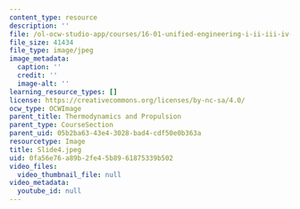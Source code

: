 ```yaml
---
content_type: resource
description: ''
file: /ol-ocw-studio-app/courses/16-01-unified-engineering-i-ii-iii-iv-fall-2005-spring-2006/0fa56e76a89b2fe45b8961875339b502_Slide4.jpeg
file_size: 41434
file_type: image/jpeg
image_metadata:
  caption: ''
  credit: ''
  image-alt: ''
learning_resource_types: []
license: https://creativecommons.org/licenses/by-nc-sa/4.0/
ocw_type: OCWImage
parent_title: Thermodynamics and Propulsion
parent_type: CourseSection
parent_uid: 05b2ba63-43e4-3028-bad4-cdf50e0b363a
resourcetype: Image
title: Slide4.jpeg
uid: 0fa56e76-a89b-2fe4-5b89-61875339b502
video_files:
  video_thumbnail_file: null
video_metadata:
  youtube_id: null
---
```

